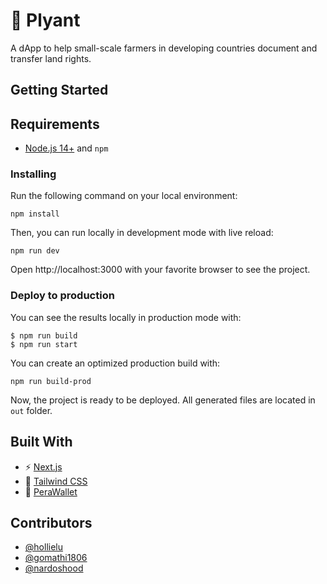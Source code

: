 # 🌿 Plyant

A dApp to help small-scale farmers in developing countries document and transfer land rights.

## Getting Started

## Requirements

- [Node.js 14+](https://nodejs.org/) and `npm`

### Installing

Run the following command on your local environment:

```shell
npm install
```

Then, you can run locally in development mode with live reload:

```shell
npm run dev
```

Open http://localhost:3000 with your favorite browser to see the project.

### Deploy to production

You can see the results locally in production mode with:

```shell
$ npm run build
$ npm run start
```

You can create an optimized production build with:

```shell
npm run build-prod
```

Now, the project is ready to be deployed. All generated files are located in `out` folder.

## Built With

- ⚡ [Next.js](https://nextjs.org/)
- 🎨 [Tailwind CSS](https://tailwindcss.com/)
- 🌻 [PeraWallet](https://perawallet.app/)

## Contributors

- [@hollielu](https://github.com/hollielu)
- [@gomathi1806](https://github.com/gomathi1806)
- [@nardoshood](https://github.com/nardoshood)
